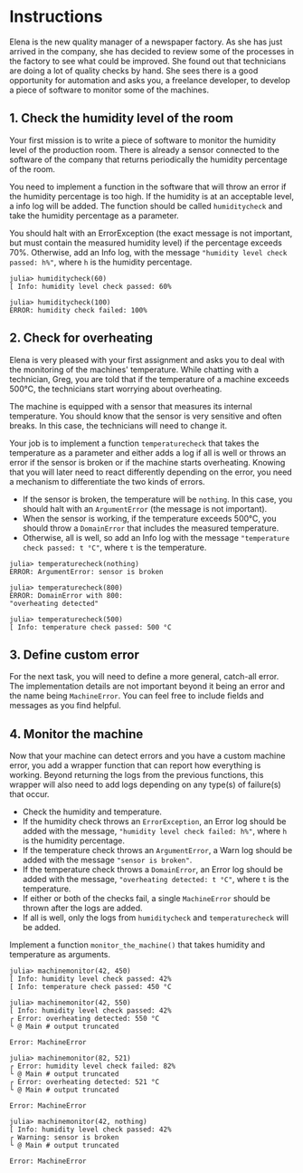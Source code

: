 # Instructions

Elena is the new quality manager of a newspaper factory. 
As she has just arrived in the company, she has decided to review some of the processes in the factory to see what could be improved. 
She found out that technicians are doing a lot of quality checks by hand. She sees there is a good opportunity for automation and asks you, a freelance developer, to develop a piece of software to monitor some of the machines.

## 1. Check the humidity level of the room

Your first mission is to write a piece of software to monitor the humidity level of the production room. There is already a sensor connected to the software of the company that returns periodically the humidity percentage of the room.

You need to implement a function in the software that will throw an error if the humidity percentage is too high.
If the humidity is at an acceptable level, a info log will be added.
The function should be called `humiditycheck` and take the humidity percentage as a parameter.

You should halt with an ErrorException (the exact message is not important, but must contain the measured humidity level) if the percentage exceeds 70%. 
Otherwise, add an Info log, with the message `"humidity level check passed: h%"`, where `h` is the humidity percentage.

```julia-repl
julia> humiditycheck(60)
[ Info: humidity level check passed: 60%
```

```julia-repl
julia> humiditycheck(100)
ERROR: humidity check failed: 100%
```

## 2. Check for overheating

Elena is very pleased with your first assignment and asks you to deal with the monitoring of the machines' temperature.
While chatting with a technician, Greg, you are told that if the temperature of a machine exceeds 500°C, the technicians start worrying about overheating.

The machine is equipped with a sensor that measures its internal temperature.
You should know that the sensor is very sensitive and often breaks.
In this case, the technicians will need to change it.

Your job is to implement a function `temperaturecheck` that takes the temperature as a parameter and either adds a log if all is well or throws an error if the sensor is broken or if the machine starts overheating.
Knowing that you will later need to react differently depending on the error, you need a mechanism to differentiate the two kinds of errors.

- If the sensor is broken, the temperature will be `nothing`.
  In this case, you should halt with an `ArgumentError` (the message is not important).
- When the sensor is working, if the temperature exceeds 500°C, you should throw a `DomainError` that includes the measured temperature.
- Otherwise, all is well, so add an Info log with the message `"temperature check passed: t °C"`, where `t` is the temperature.

```julia-repl
julia> temperaturecheck(nothing)
ERROR: ArgumentError: sensor is broken

julia> temperaturecheck(800)
ERROR: DomainError with 800:
"overheating detected"

julia> temperaturecheck(500)
[ Info: temperature check passed: 500 °C
```

## 3. Define custom error

For the next task, you will need to define a more general, catch-all error.
The implementation details are not important beyond it being an error and the name being `MachineError`.
You can feel free to include fields and messages as you find helpful.

## 4. Monitor the machine

Now that your machine can detect errors and you have a custom machine error, you add a wrapper function that can report how everything is working.
Beyond returning the logs from the previous functions, this wrapper will also need to add logs depending on any type(s) of failure(s) that occur.

- Check the humidity and temperature.
- If the humidity check throws an `ErrorException`, an Error log should be added with the message, `"humidity level check failed: h%"`, where `h` is the humidity percentage.
- If the temperature check throws an `ArgumentError`, a Warn log should be added with the message `"sensor is broken"`.
- If the temperature check throws a `DomainError`, an Error log should be added with the message, `"overheating detected: t °C"`, where `t` is the temperature.
- If either or both of the checks fail, a single `MachineError` should be thrown after the logs are added.
- If all is well, only the logs from `humiditycheck` and `temperaturecheck` will be added.

Implement a function `monitor_the_machine()` that takes humidity and temperature as arguments.

```julia-repl
julia> machinemonitor(42, 450)
[ Info: humidity level check passed: 42%
[ Info: temperature check passed: 450 °C

julia> machinemonitor(42, 550)
[ Info: humidity level check passed: 42%
┌ Error: overheating detected: 550 °C
└ @ Main # output truncated

Error: MachineError

julia> machinemonitor(82, 521)
┌ Error: humidity level check failed: 82%
└ @ Main # output truncated
┌ Error: overheating detected: 521 °C
└ @ Main # output truncated

Error: MachineError

julia> machinemonitor(42, nothing)
[ Info: humidity level check passed: 42%
┌ Warning: sensor is broken
└ @ Main # output truncated

Error: MachineError
```

